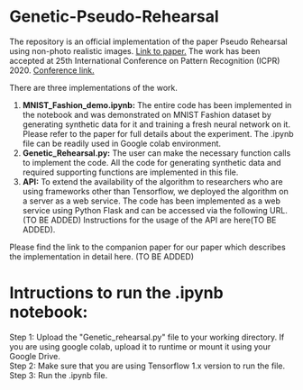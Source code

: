 # Genetic-Pseudo-Rehearsal
The repository is an official implementation of the paper  Pseudo Rehearsal using non-photo realistic images. <a href="https://arxiv.org/pdf/2004.13414.pdf"> Link to paper.</a> The work has been accepted at 25th International Conference on Pattern Recognition (ICPR) 2020. <a href="https://www.micc.unifi.it/icpr2020/"> Conference link.</a>

There are three implementations of the work. 
1. <b>MNIST_Fashion_demo.ipynb:</b> The entire code has been implemented in the notebook and was demonstrated on MNIST Fashion dataset by generating synthetic data for it and training a fresh neural network on it. Please refer to the paper for full details about the experiment. The .ipynb file can be readily used in Google colab environment.
2. <b>Genetic_Rehearsal.py:</b> The user can make the necessary function calls to implement the code. All the code for generating synthetic data and required supporting functions are implemented in this file.
3. <b>API:</b> To extend the availability of the algorithm to researchers who are using frameworks other than Tensorflow, we deployed the algorithm on a server as a web service. The code has been implemented as a web service using Python Flask and can be accessed via the following URL. (TO BE ADDED) Instructions for the usage of the API are here(TO BE ADDED).

Please find the link to the companion paper for our paper which describes the implementation in detail here. (TO BE ADDED)

# Intructions to run the .ipynb notebook:

Step 1: Upload the "Genetic_rehearsal.py" file to your working directory. If you are using google colab, upload it to runtime or mount it using your Google Drive.<br>
Step 2: Make sure that you are using Tensorflow 1.x version to run the file.<br>
Step 3: Run the .ipynb file.

Note:: The code to generate the synthetic data is in the .ipynb notebook itself. "Genetic_rehearsal.py" is being imported for some supporting functions.

# Instructions to run the .py file

TO BE ADDED SOON

# Instructions to use the API.

TO BE ADDED SOON.


For any queries please contact: cs18s506@iittp.ac.in or bhaskersuri@gmail.com

